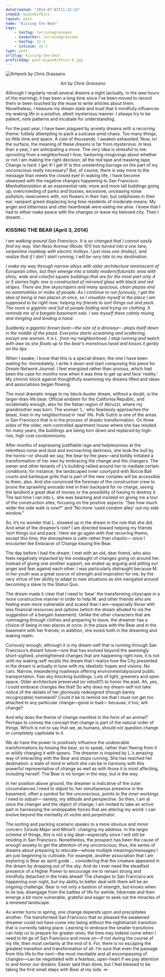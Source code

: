 ```yaml
---
dateCreated: "2014-07-01T11:32:52"
itemId: bcpov6zfkiss
layout: post
name: "Kissing the Bear"
tags:
    - hasTag: lorrainegrassano
    - hasAuthor: lorrainegrassano
    - hasTag: 33.3
    - inIssue: 33.3
type: post
urlSlug: kissing-the-bear
profileImg: post-bcpov6zfkiss-0.jpg
---
```


![Artwork by Chris Grassano](../images/post-bcpov6zfkiss-0.jpg)

<!--nopreview--><div style="text-align:center"><i>Art by Chris Grassano</i></div><!--/nopreview-->

Although I regularly recall several dreams a night (actually, in the wee hours of the morning), it has been a long time since I’ve been moved to record them or been touched by the muse to write articles about them. Nonetheless, I treasure my dream state and trust that it mindfully influences my waking life in a positive, albeit mysterious manner. I always try to be patient, note patterns and incubate for understanding.

For the past year, I have been plagued by anxiety dreams with a recurring theme: futilely attempting to pack a suitcase amid chaos. Too many things, so little time and space. A cast of thousands. I awaken exhausted. Now, on the surface, the meaning of these dreams is far from mysterious. In less than a year, I am anticipating a move. The very idea is stressful to me: uprooting from a neighborhood I love; harboring misgivings about whether or not I am making the right decision; all the red tape and masking tape. Change is hard. I get it! I get it! Is this unrelenting barrage on the part of my unconscious really necessary? But, of course, there is way more to the message than meets the closed eye! In waking life, I have become obsessed with the negative changes happening to San Francisco: _Manhattanization_ at an exponential rate; more and more tall buildings going up; overcrowding of parks and busses; excessive, unceasing noise pollution; newcomers with, not flowers in their hair, but cellphones in their ear; rampant greed displacing long time residents of moderate means. My anger and bitterness and utter heartbreak were eating me alive. I knew that I had to either make peace with the changes or leave my beloved city. Then I dreamt...

### KISSING THE BEAR (April 3, 2014)

_I am walking around San Francisco. It is so changed that I cannot easily find my way. Van Ness Avenue (Route 101) has turned into a one lane, serpentine roadway with electric trolleys. I just miss one (trolley), and realize that if I don’t start running, I will be very late to my destination._

_I make my way through narrow alleys with older architecture reminiscent of European cities, but then emerge into a totally modern/futuristic area with shiny, wide and colorful square buildings that are for the most part only 4 or 5 stories high; one is constructed of mirrored glass with black and red stripes. There are few skyscrapers and many spacious, clean plazas and no automobiles or mobs of people. As I continue to run furiously, I get the idea of being in two places at once, so I visualize myself in the place I am supposed to be right now: helping my friends to sort things out and pack. The room is gigantic and full of people folding and trying on clothing. It reminds me of a bargain basement sale. I see myself there calmly mixing and mingling and lending a hand._

_Suddenly a gigantic brown bear—the size of a dinosaur-- plops itself down in the middle of the plaza. Everyone starts screaming and scattering, except one woman. It is L. from my neighborhood. I stop running and watch with awe as she floats up to the bear’s monstrous head and kisses it gently on the lips._

When I awake, I know that this is a special dream, the one I have been waiting for. Immediately, I write it down and start composing this piece for _Dream Network Journal_. I feel energized rather than anxious, which had been the case for months now when it was time to get up and face ‘reality.’ My chronic block against thoughtfully examining my dreams lifted and ideas and associations began flowing.

The most dramatic image in my block-buster dream, without a doubt, is the larger-than-life bear. Official emblem for the California Republic, and incidentally enough, also for the Italian region of Abruzzi, where my grandmother was born. The woman ‘L.’ who fearlessly approaches the beast, lives in my neighborhood in ‘real’ life. Polk Gulch is one of the areas in San Francisco that is in the process of drastic transformation. On three sides of the older, rent-controlled apartment house where she has resided for many years, the buildings are being torn down and replaced by high-rise, high cost condominiums.

After months of expressing justifiable rage and helplessness at the relentless noise and dust and encroaching darkness, she took the bull by the horns—or should we say, the bear by the jaws—and boldly initiated a transformation of her own by embracing the change and the changers. The owner and other tenants of L’s building rallied around her to mediate certain conditions; for instance, the landscaped inner courtyard with Bocce Ball courts and barbeque grills that is part of the new complex will be accessible to them, also. And she convinced the foreman of the construction crew to prune the sprawling avocado tree in their backyard for no charge, saving the landlord a great deal of money or the possibility of having to destroy it. The last time I ran into L. she was beaming and insisted on giving me a tour of the construction sites, focusing on the positive aspects: “See how much wider the side walk is now?” and “No more ‘used condom alley’ out my side window.”

So, it’s no wonder that L. showed up in the dream in the role that she did. And what of the dreamer’s role? I am directed toward helping my friends ‘sort things out and pack.’ Here we go again with that recurring theme, except this time, the atmosphere is calm rather than chaotic— once I encounter the Embracer of Change kissing the Bear.

The day before I had the dream, I met with an old, dear friend, who also feels negatively impacted by the onslaught of changes going on around her. Instead of giving one another support, we ended up arguing and pitting our anger and fear against each other. I was particularly distraught because M. in her youth was a great source of strength and inspiration for me, by the very virtue of her ability to adapt to new situations as she navigated around becoming a slave to the Status Quo.

The dream made it clear that I need to ‘bear’ the transforming cityscape in a more constructive manner in order to help M. and other friends who are feeling even more vulnerable and scared than I am—especially those with less financial resources and options (which the dream alluded to via the suggestion of a bargain basement). Unlike the other characters that are rummaging through clothes and preparing to leave, the dreamer has a choice of being in two places at once: in the plaza with the Bear and in the basement with her friends; in addition, she exists both in the dreaming and waking realm.

Curiously enough, although it is my dream-self that is running through San Francisco’s distant future—one that has evolved beyond the seemingly short-sighted, unenlightened changes that are happening right now, it is not until my waking-self recalls the dream that I realize how the City presented in the dream is actually in tune with my idealistic hopes and visions: No cars. Narrow, meandering roadways offering environmentalysound public transportation. Few sky-blocking buildings. Lots of light, greenery and open space. Older architecture preserved (or rebuilt?) to honor the past. Ah, yes, I could embrace changes like that! So why does my dream-self not take notice of the details of her gloriously redesigned (though barely recognizable) homeland? Could it be to remind me that I must not get too attached to any particular change—good or bad— because, it too, will change?

And why does the theme of change manifest in the form of an animal? Perhaps to convey the concept that change is part of the natural order of things. Which is not to say that we, as humans, should not question change or completely capitulate to it.

We _do_ have the power to positively influence the undesirable transformations by kissing the bear, so to speak, rather than fleeing from it or wildly charging it with spears. The dreamer is inspired by L.’s amazing way of interacting with the Bear and stops running. She has reached her destination: a state of mind in which she can be in harmony with this powerful representative of change as well as with those it is most affecting, including herself. The Bear is no longer _in the way_, but _is_ the way.

In her position above ground, the dreamer is indicative of the outer circumstances I need to _adjust_ to; her simultaneous presence in the basement, often a symbol for the unconscious, points to the _inner_ workings I need to _adjust_— namely, my attitude and perspective. So then, I am at once the changer and the object of change; I am invited to take an active part in harnessing the unstoppable forces that are altering my world. I can evolve beyond the mentality of _victim_ and _perpetrator_.

The sorting and packing scenario speaks to a more obvious and minor concern (Ursula Major and Minor!): changing my address. In the larger scheme of things, this is not a big deal—especially since I will still be residing in San Francisco. Nonetheless, the prospect has been the cause of enough anxiety to get the attention of my unconscious; thus, the series of dreams about preparing to relocate—whose multiple meanings/messages I am just beginning to cultivate. For example, another association that I am exploring is Bear as spirit guide … considering that the creature appeared in the dream by dropping out of the sky. And do I ever need the steadfast presence of a Higher Power to encourage me to remain strong and mindfully detached in the trials ahead! The changes to San Francisco are happening over night, but my ability to better deal with them will be an ongoing challenge. Bear is not only a bastion of strength, but knows when to lie low, disengage from the battles of life for awhile; hibernate and then emerge a bit more vulnerable, grateful and eager to seek out the miracles of a renewed landscape.

As winter turns to spring, one change depends upon and precipitates another. The transformed San Francisco that so pleased the awakened dreamer could not have come into being without the nightmarish transition that is currently taking place. Learning to embrace the smaller transitions can help us to prepare for greater ones; the time may indeed come when I need to let go of San Francisco and move on—if not during the course of my life, then most certainly at the end of it. For, there is no escaping the greatest transition and transformation of all. I’m sure that even the passage from this life to the next—the most inevitable and all encompassing of changes—can be negotiated with a fearless, open-heart if we pay attention to and honor our dreams. Easier said than done, but I feel blessed to be taking the first small steps with Bear at my side. ∞
